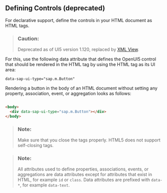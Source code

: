 <!-- loio91f1539c6f4d1014b6dd926db0e91070 -->

## Defining Controls \(deprecated\)

For declarative support, define the controls in your HTML document as HTML tags.

> ### Caution:  
> Deprecated as of UI5 version 1.120, replaced by [XML View](xml-view-91f2928.md).

For this, use the following data attribute that defines the OpenUI5 control that should be rendered in the HTML tag by using the HTML tag as its UI area:

```
data-sap-ui-type="sap.m.Button"
```

Rendering a button in the body of an HTML document without setting any property, association, event, or aggregation looks as follows:

```html

<body>
  <div data-sap-ui-type="sap.m.Button"></div>
</body>
```

> ### Note:  
> Make sure that you close the tags properly. HTML5 does not support self-closing tags.

> ### Note:  
> All attributes used to define properties, associations, events, or aggregations are data attributes except for attributes that exist in HTML, for example `id` or `class`. Data attributes are prefixed with `data-*`, for example `data-text`.

